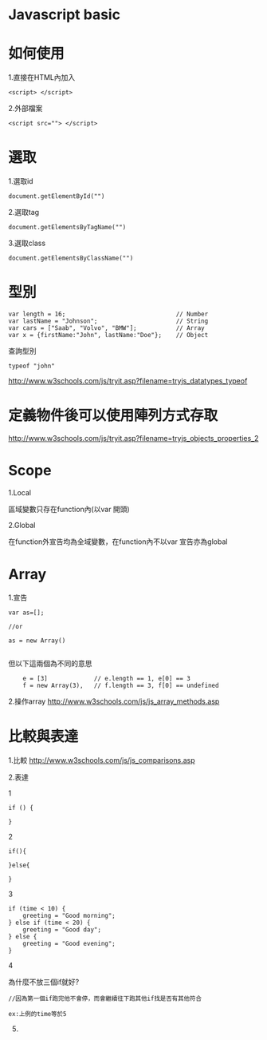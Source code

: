 # Javascript basic



# **如何使用**



1.直接在HTML內加入

```<script> </script>  ```

2.外部檔案

```<script src=""> </script>```





# **選取**





1.選取id
```
document.getElementById("")
```
2.選取tag

```
document.getElementsByTagName("")
```
3.選取class
```
document.getElementsByClassName("")
```


# **型別**




```
var length = 16;                               // Number
var lastName = "Johnson";                      // String
var cars = ["Saab", "Volvo", "BMW"];           // Array
var x = {firstName:"John", lastName:"Doe"};    // Object
```
查詢型別
```
typeof "john"
```
http://www.w3schools.com/js/tryit.asp?filename=tryjs_datatypes_typeof



# 定義物件後可以使用陣列方式存取

http://www.w3schools.com/js/tryit.asp?filename=tryjs_objects_properties_2


# Scope

1.Local

區域變數只存在function內(以var 開頭)

2.Global

在function外宣告均為全域變數，在function內不以var 宣告亦為global


# Array

1.宣告
```
var as=[];

//or

as = new Array()


```
但以下這兩個為不同的意思
```
    e = [3]             // e.length == 1, e[0] == 3
    f = new Array(3),   // f.length == 3, f[0] == undefined

```

2.操作array
http://www.w3schools.com/js/js_array_methods.asp


# 比較與表達

1.比較
http://www.w3schools.com/js/js_comparisons.asp

2.表達

1
```
if () {
    
}
```
2

```
if(){

}else{

}
```

3
```
if (time < 10) {
    greeting = "Good morning";
} else if (time < 20) {
    greeting = "Good day";
} else {
    greeting = "Good evening";
}
```
4

為什麼不放三個if就好?
```
//因為第一個if跑完他不會停，而會繼續往下跑其他if找是否有其他符合

ex:上例的time等於5

```

5.